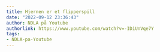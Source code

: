 ```yaml
---
title: Hjernen er et flipperspill
date: "2022-09-12 23:36:43"
author: NDLA på Youtube
authorlink: https://www.youtube.com/watch?v=-IDiUnVqe7Y
tags:
- NDLA-pa-Youtube
---
```

